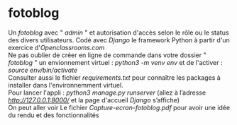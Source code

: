 # fotoblog
Un <i>fotoblog</i> avec  " <i>admin</i> " et autorisation d'accès selon le rôle ou le status des divers utilisateurs.  Codé avec <i>Django</i> le framework Python à partir d'un exercice d'<i>Openclassrooms.com</i> 
<br>
Ne pas oublier de créer en ligne de commande dans votre dossier " <i>fotoblog</i> " un envionnement virtuel : <i>python3 -m venv env</i> et de l'activer :  <i>source env/bin/activate</i>
<br>
Consulter aussi  le fichier <i>requirements.txt</i> pour connaître les packages à installer dans l'environnemment virtuel.
<br>
Pour lancer l'appli : <i>python3 manage.py runserver</i> (allez à l’adresse <i>http://127.0.0.1:8000/</i>  et la page d'accueil  <i>Django</i>  s’affiche)
<br>
On peut aller voir Le fichier <i>Capture-ecran-fotoblog.pdf</i> pour avoir une idée du rendu et des fonctionnalités
<br>



